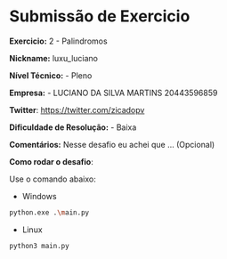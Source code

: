 # Submissão de Exercicio

**Exercicio:** 2 - Palindromos

**Nickname:** luxu_luciano

**Nível Técnico:** - Pleno

**Empresa:** - LUCIANO DA SILVA MARTINS 20443596859

**Twitter**: https://twitter.com/zicadopv

**Dificuldade de Resolução:** - Baixa

**Comentários:** Nesse desafio eu achei que ... (Opcional)

**Como rodar o desafio**: 

Use o comando abaixo: 
- Windows 
```bash
python.exe .\main.py
```
- Linux
```bash
python3 main.py
```